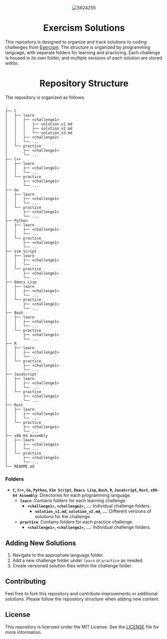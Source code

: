 <p align="center">
  <img src="https://github.com/user-attachments/assets/38269d79-7800-4cb3-b027-2c9cd2007ffd" alt="5624255">
</p>

<h1 align="center">Exercism Solutions</h1>


This repository is designed to organize and track solutions to coding challenges from [Exercism](https://exercism.io). The structure is organized by programming language, with separate folders for learning and practicing. Each challenge is housed in its own folder, and multiple versions of each solution are stored within.

<h1 align="center">Repository Structure</h1

The repository is organized as follows:

```
.
├── C
│   ├── learn
│   │   ├── <challenge1>
│   │   │   ├── solution_v1.md
│   │   │   ├── solution_v2.md
│   │   │   └── solution_v3.md
│   │   ├── <challenge2>
│   │   └── ...
│   └── practice
│       ├── <challenge1>
│       └── ...
├── C++
│   ├── learn
│   │   ├── <challenge1>
│   │   └── ...
│   └── practice
│       ├── <challenge1>
│       └── ...
├── Go
│   ├── learn
│   │   ├── <challenge1>
│   │   └── ...
│   └── practice
│       ├── <challenge1>
│       └── ...
├── Python
│   ├── learn
│   │   ├── <challenge1>
│   │   └── ...
│   └── practice
│       ├── <challenge1>
│       └── ...
├── Vim Script
│   ├── learn
│   │   ├── <challenge1>
│   │   └── ...
│   └── practice
│       ├── <challenge1>
│       └── ...
├── Emacs Lisp
│   ├── learn
│   │   ├── <challenge1>
│   │   └── ...
│   └── practice
│       ├── <challenge1>
│       └── ...
├── Bash
│   ├── learn
│   │   ├── <challenge1>
│   │   └── ...
│   └── practice
│       ├── <challenge1>
│       └── ...
├── R
│   ├── learn
│   │   ├── <challenge1>
│   │   └── ...
│   └── practice
│       ├── <challenge1>
│       └── ...
├── JavaScript
│   ├── learn
│   │   ├── <challenge1>
│   │   └── ...
│   └── practice
│       ├── <challenge1>
│       └── ...
├── Rust
│   ├── learn
│   │   ├── <challenge1>
│   │   └── ...
│   └── practice
│       ├── <challenge1>
│       └── ...
├── x86-64 Assembly
│   ├── learn
│   │   ├── <challenge1>
│   │   └── ...
│   └── practice
│       ├── <challenge1>
│       └── ...
└── README.md

```


### Folders

- **`C`, `C++`, `Go`, `Python`, `Vim Script`, `Emacs Lisp`, `Bash`, `R`, `JavaScript`, `Rust`, `x86-64 Assembly`**: Directories for each programming language.
  - **`learn`**: Contains folders for each learning challenge.
    - **`<challenge1>`, `<challenge2>`, ...**: Individual challenge folders.
      - **`solution_v1.md`, `solution_v2.md`, ...**: Different versions of solutions for the challenge.
  - **`practice`**: Contains folders for each practice challenge.
    - **`<challenge1>`, `<challenge2>`, ...**: Individual challenge folders.

## Adding New Solutions

1. Navigate to the appropriate language folder.
2. Add a new challenge folder under `learn` or `practice` as needed.
3. Create versioned solution files within the challenge folder.

## Contributing

Feel free to fork this repository and contribute improvements or additional solutions. Please follow the repository structure when adding new content.

## License

This repository is licensed under the MIT License. See the [LICENSE](LICENSE) file for more information.

